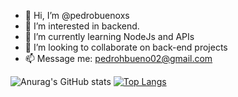 - 👋 Hi, I’m @pedrobuenoxs
- 👀 I’m interested in backend.
- 🌱 I’m currently learning NodeJs and APIs
- 💞️ I’m looking to collaborate on back-end projects
- 📫 Message me: pedrohbueno02@gmail.com




![Anurag's GitHub stats](https://github-readme-stats.vercel.app/api?username=pedrobuenoxs&show_icons=true&theme=radical)
[![Top Langs](https://github-readme-stats.vercel.app/api/top-langs/?username=pedrobuenoxs&theme=radical)](https://github.com/pedrobuenoxs/github-readme-stats)


<!---
pedrobuenoxs/pedrobuenoxs is a ✨ special ✨ repository because its `README.md` (this file) appears on your GitHub profile.
You can click the Preview link to take a look at your changes.
--->
